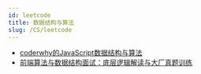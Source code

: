 ```yaml
---
id: leetcode
title: 数据结构与算法
slug: /CS/leetcode
---
```


- [coderwhy的JavaScript数据结构与算法](https://www.bilibili.com/video/BV1x7411L7Q7?from=search&seid=17533927593364627295&spm_id_from=333.337.0.0)
- [
前端算法与数据结构面试：底层逻辑解读与大厂真题训练](https://juejin.cn/book/6844733800300150797)